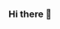### Hi there 👋

<!--
**mariaVictoire/mariaVictoire** is a ✨ _special_ ✨ repository because its `README.md` (this file) appears on your GitHub profile.

Here are some ideas to get you started:

- 🔭 I’m currently working on ...
- 🌱 I’m currently learning ...
- 👯 I’m looking to collaborate on ...
- 🤔 I’m looking for help with dbbjsk
- 💬 Ask me about ...
- 📫 How to reach me: kjjdc
- 😄 Pronouns: ...
- ⚡ Fun fact: ...
-->
